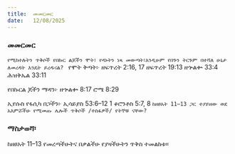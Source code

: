 ```yaml
---
title:  መመርመር
date:   12/08/2025
---
```


### መመርመር

`የሚከተሉትን ጥቅሶች የበኩር ልጆችን ሞት፣ የዳኑትን ነጻ መውጣት፣እንዲሁም የበጉን ትርጉም በተሻለ ሁኔታ ለመረዳት እንዴት ይረዱናል?
`
የሞት ቅጣት፦
ዘፍጥረት 2:16, 17
ዘፍጥረት 19:13
ዘኍልቍ 33:4
ሕዝቅኤል 33:11

የበኩርል ጆችን ማዳን፦
ዘኍልቍ 8:17
ሮሜ 8:29

ኢየሱስ የፋሲካ በጋችን፦
ኢሳይያስ 53:6–12
1 ቆሮንቶስ 5:7, 8
`ከዘፀአት 11–13 ጋር ተያይዘው ወደ አእምሯችሁ የሚመጡ ሌሎች ጥቅሶች /ተስፋዎች/ የትኞቹ ናቸው?
`
### ማስታወሻ፡ 
ከዘፀአት 11–13 የመረጣችሁትና በቃልችሁ የያዛችሁትን ጥቅስ ተመልከቱ።
